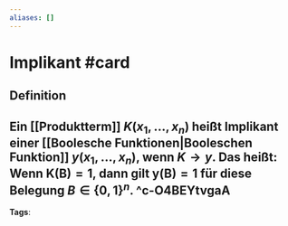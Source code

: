 ```yaml
---
aliases: []
---
```


# Implikant #card
## Definition
Ein [[Produktterm]] $K\left(x_{1}, \ldots, x_{n}\right)$ heißt Implikant einer [[Boolesche Funktionen|Booleschen Funktion]]  $y\left(x_{1}, \ldots, x_{n}\right)$, wenn $K \rightarrow y$. Das heißt: Wenn $\mathrm{K}(\mathrm{B})=1$, dann gilt $\mathrm{y}(\mathrm{B})=1$ für diese Belegung $B \in\{0,1\}^{n}$.
^c-O4BEYtvgaA
---
**Tags**: 